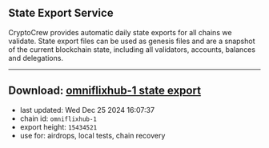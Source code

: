 ## State Export Service
CryptoCrew provides automatic daily state exports for all chains we validate. State export files can be used as genesis files and are a snapshot of the current blockchain state, including all validators, accounts, balances and delegations.

---
**Download: [omniflixhub-1 state export](https://dl-eu2.ccvalidators.com/SERVICE/omniflixhub/omniflixhub-1_export_15434521.json)**
---

- last updated: Wed Dec 25 2024 16:07:37
- chain id: `omniflixhub-1`
- export height: `15434521`
- use for: airdrops, local tests, chain recovery
